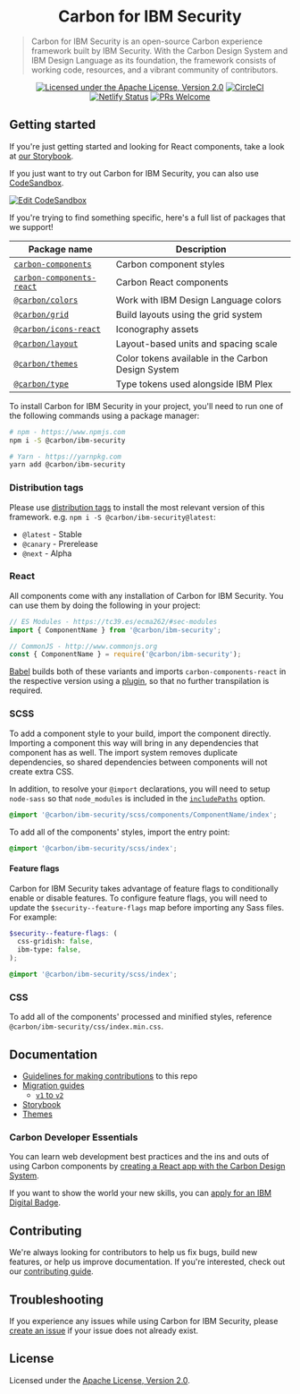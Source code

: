 <h1 align="center">Carbon for IBM Security</h1>

> Carbon for IBM Security is an open-source Carbon experience framework built by IBM Security. With the Carbon Design System and IBM Design Language as its foundation, the framework consists of working code, resources, and a vibrant community of contributors.

<span align="center">

[![Licensed under the Apache License, Version 2.0](https://img.shields.io/badge/license-Apache--2.0-blue.svg)](LICENSE)
[![CircleCI](https://circleci.com/gh/carbon-design-system/ibm-security.svg?style=shield)](https://circleci.com/gh/carbon-design-system/ibm-security)
[![Netlify Status](https://api.netlify.com/api/v1/badges/a22469a3-45b0-47af-97a6-99771a66e93a/deploy-status)](https://app.netlify.com/sites/ibm-security/deploys)
[![PRs Welcome](https://img.shields.io/badge/PRs-welcome-brightgreen.svg)](.github/CONTRIBUTING.md)

</span>

## Getting started

If you're just getting started and looking for React components, take a look at [our Storybook](https://ibm-security.carbondesignsystem.com).

If you just want to try out Carbon for IBM Security, you can also use
[CodeSandbox](https://codesandbox.io/s/codesandbox-nmmqp).

[![Edit CodeSandbox](https://codesandbox.io/static/img/play-codesandbox.svg)](https://codesandbox.io/s/codesandbox-nmmqp)

If you're trying to find something specific, here's a full list of packages that we support!

| Package name                                                                                             | Description                                        |
| -------------------------------------------------------------------------------------------------------- | -------------------------------------------------- |
| [`carbon-components`](https://github.com/carbon-design-system/carbon/tree/master/packages/components)    | Carbon component styles                            |
| [`carbon-components-react`](https://github.com/carbon-design-system/carbon/tree/master/packages/react)   | Carbon React components                            |
| [`@carbon/colors`](https://github.com/carbon-design-system/carbon/tree/master/packages/colors)           | Work with IBM Design Language colors               |
| [`@carbon/grid`](https://github.com/carbon-design-system/carbon/tree/master/packages/grid)               | Build layouts using the grid system                |
| [`@carbon/icons-react`](https://github.com/carbon-design-system/carbon/tree/master/packages/icons-react) | Iconography assets                                 |
| [`@carbon/layout`](https://github.com/carbon-design-system/carbon/tree/master/packages/layout)           | Layout-based units and spacing scale               |
| [`@carbon/themes`](https://github.com/carbon-design-system/carbon/tree/master/packages/themes)           | Color tokens available in the Carbon Design System |
| [`@carbon/type`](https://github.com/carbon-design-system/carbon/tree/master/packages/type)               | Type tokens used alongside IBM Plex                |

To install Carbon for IBM Security in your project, you'll need to run one of the following commands using a package manager:

```bash
# npm - https://www.npmjs.com
npm i -S @carbon/ibm-security

# Yarn - https://yarnpkg.com
yarn add @carbon/ibm-security
```

### Distribution tags

Please use [distribution tags](https://docs.npmjs.com/cli/dist-tag) to install the most relevant version of this framework. e.g. `npm i -S @carbon/ibm-security@latest`:

- `@latest` - Stable
- `@canary` - Prerelease
- `@next` - Alpha

### React

All components come with any installation of Carbon for IBM Security. You can use them by doing the following in your project:

```js
// ES Modules - https://tc39.es/ecma262/#sec-modules
import { ComponentName } from '@carbon/ibm-security';

// CommonJS - http://www.commonjs.org
const { ComponentName } = require('@carbon/ibm-security');
```

[Babel](https://babeljs.io) builds both of these variants and imports `carbon-components-react` in the respective version using a [plugin](https://github.com/carbon-design-system/ibm-security/blob/master/babel/carbon-imports.babel-plugin.js), so that no further transpilation is required.

### SCSS

To add a component style to your build, import the component directly. Importing a component this way will bring in any dependencies that component has as well. The import system removes duplicate dependencies, so shared dependencies between components will not create extra CSS.

In addition, to resolve your `@import` declarations, you will need to setup `node-sass` so that `node_modules` is included in the [`includePaths`](https://github.com/sass/node-sass#includepaths) option.

```scss
@import '@carbon/ibm-security/scss/components/ComponentName/index';
```

To add all of the components' styles, import the entry point:

```scss
@import '@carbon/ibm-security/scss/index';
```

#### Feature flags

Carbon for IBM Security takes advantage of feature flags to conditionally enable or disable features. To configure feature flags, you will need to update the `$security--feature-flags` map before importing any Sass files. For example:

```scss
$security--feature-flags: (
  css-gridish: false,
  ibm-type: false,
);

@import '@carbon/ibm-security/scss/index';
```

### CSS

To add all of the components' processed and minified styles, reference `@carbon/ibm-security/css/index.min.css`.

## Documentation

- [Guidelines for making contributions](.github/CONTRIBUTING.md) to this repo
- [Migration guides](docs/migration)
  - [`v1` to `v2`](docs/migration/migrate-to-2.x.md)
- [Storybook](docs/storybook.md)
- [Themes](docs/themes)

### Carbon Developer Essentials

You can learn web development best practices and the ins and outs of using Carbon components by [creating a React app with the Carbon Design System](https://www.carbondesignsystem.com/tutorial/react/overview).

If you want to show the world your new skills, you can [apply for an IBM Digital Badge](https://www.carbondesignsystem.com/tutorial/react/wrapping-up).

## Contributing

We're always looking for contributors to help us fix bugs, build new features, or help us improve documentation. If you're interested, check out our [contributing guide](/.github/CONTRIBUTING.md).

## Troubleshooting

If you experience any issues while using Carbon for IBM Security, please [create an issue](https://github.com/carbon-design-system/ibm-security/issues/new?labels=defect&template=BUG.md) if your issue does not already exist.

## License

Licensed under the [Apache License, Version 2.0](./LICENSE).
